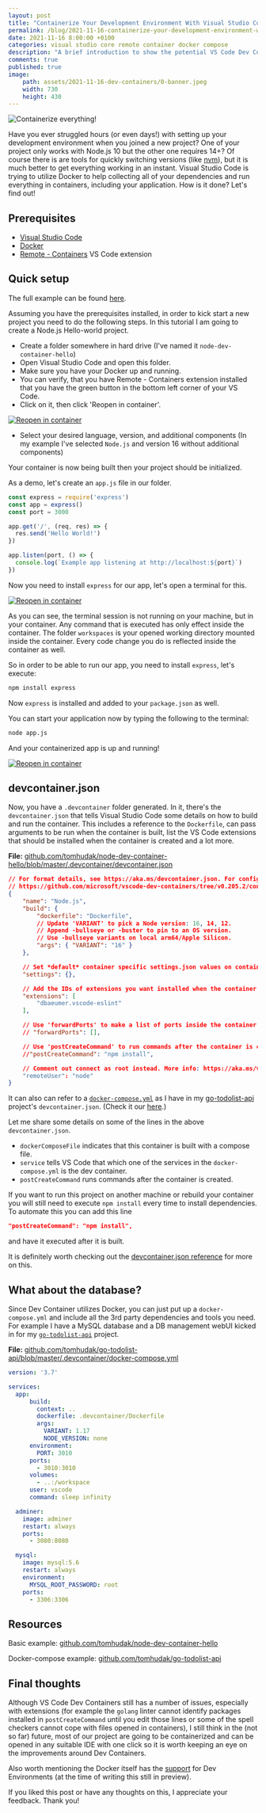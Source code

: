 ```yaml
---
layout: post
title: "Containerize Your Development Environment With Visual Studio Code"
permalink: /blog/2021-11-16-containerize-your-development-environment-with-visual-studio-code/
date: 2021-11-16 8:00:00 +0100
categories: visual studio core remote container docker compose
description: "A brief introduction to show the potential VS Code Dev Containers have."
comments: true
published: true
image:
    path: assets/2021-11-16-dev-containers/0-banner.jpeg
    width: 730
    height: 430
---
```


![Containerize everything!](/assets/2021-11-16-dev-containers/0-banner.jpeg)

Have you ever struggled hours (or even days!) with setting up your development environment when you joined a new project? One of your project only works with Node.js 10 but the other one requires 14+? Of course there is are tools for quickly switching versions (like [nvm](https://github.com/nvm-sh/nvm)), but it is much better to get everything working in an instant. Visual Studio Code is trying to utilize Docker to help collecting all of your dependencies and run everything in containers, including your application.
How is it done? Let's find out!

## Prerequisites

- [Visual Studio Code](https://code.visualstudio.com/)
- [Docker](https://www.docker.com/get-started)
- [Remote - Containers](https://marketplace.visualstudio.com/items?itemName=ms-vscode-remote.remote-containers) VS Code extension

## Quick setup

The full example can be found [here](https://github.com/tomhudak/node-dev-container-hello).

Assuming you have the prerequisites installed, in order to kick start a new project you need to do the following steps. In this tutorial I am going to create a Node.js Hello-world project.

- Create a folder somewhere in hard drive (I've named it `node-dev-container-hello`)
- Open Visual Studio Code and open this folder.
- Make sure you have your Docker up and running.
- You can verify, that you have Remote - Containers extension installed that you have the green button in the bottom left corner of your VS Code.
- Click on it, then click 'Reopen in container'.

[![Reopen in container](/assets/2021-11-16-dev-containers/1-reopen-in-container.png)](/assets/2021-11-16-dev-containers/1-reopen-in-container.png)

- Select your desired language, version, and additional components (In my example I've selected `Node.js` and version 16 without additional components)

Your container is now being built then your project should be initialized.

As a demo, let's create an `app.js` file in our folder.
```js
const express = require('express')
const app = express()
const port = 3000

app.get('/', (req, res) => {
  res.send('Hello World!')
})

app.listen(port, () => {
  console.log(`Example app listening at http://localhost:${port}`)
})
```

Now you need to install `express` for our app, let's open a terminal for this. 

[![Reopen in container](/assets/2021-11-16-dev-containers/2-terminal.png)](/assets/2021-11-16-dev-containers/2-terminal.png)

As you can see, the terminal session is not running on your machine, but in your container. Any command that is executed has only effect inside the container. The folder `workspaces`  is your opened working directory mounted inside the container. Every code change you do is reflected inside the container as well.

So in order to be able to run our app, you need to install `express`, let's execute:
```bash
npm install express
```
Now `express` is installed and added to your `package.json` as well.

You can start your application now by typing the following to the terminal:
```bash
node app.js
```

And your containerized app is up and running!

[![Reopen in container](/assets/2021-11-16-dev-containers/3-app.png)](/assets/2021-11-16-dev-containers/3-app.png)

## devcontainer.json

Now, you have a `.devcontainer` folder generated. In it, there's the `devcontainer.json` that tells Visual Studio Code some details on how to build and run the container. This includes a reference to the `Dockerfile`, can pass arguments to be run when the container is built, list the VS Code extensions that should be installed when the container is created and a lot more. 

**File:** [github.com/tomhudak/node-dev-container-hello/blob/master/.devcontainer/devcontainer.json](https://github.com/tomhudak/node-dev-container-hello/blob/master/.devcontainer/devcontainer.json)
```json
// For format details, see https://aka.ms/devcontainer.json. For config options, see the README at:
// https://github.com/microsoft/vscode-dev-containers/tree/v0.205.2/containers/javascript-node
{
	"name": "Node.js",
	"build": {
		"dockerfile": "Dockerfile",
		// Update 'VARIANT' to pick a Node version: 16, 14, 12.
		// Append -bullseye or -buster to pin to an OS version.
		// Use -bullseye variants on local arm64/Apple Silicon.
		"args": { "VARIANT": "16" }
	},

	// Set *default* container specific settings.json values on container create.
	"settings": {},

	// Add the IDs of extensions you want installed when the container is created.
	"extensions": [
		"dbaeumer.vscode-eslint"
	],

	// Use 'forwardPorts' to make a list of ports inside the container available locally.
	// "forwardPorts": [],

	// Use 'postCreateCommand' to run commands after the container is created.
	//"postCreateCommand": "npm install",

	// Comment out connect as root instead. More info: https://aka.ms/vscode-remote/containers/non-root.
	"remoteUser": "node"
}
```

It can also can refer to  a [`docker-compose.yml`](https://github.com/tomhudak/go-todolist-api/blob/master/.devcontainer/docker-compose.yml) as I have in my [go-todolist-api](https://github.com/tomhudak/go-todolist-api/blob/master/.devcontainer/devcontainer.json) project's `devcontainer.json`. (Check it our [here](https://github.com/tomhudak/go-todolist-api/blob/master/.devcontainer/devcontainer.json).)

Let me share some details on some of the lines in the above `devcontainer.json`.
- `dockerComposeFile` indicates that this container is built with a compose file.
- `service` tells VS Code that which one of the services in the `docker-compose.yml` is the dev container. 
- `postCreateCommand` runs commands after the container is created.

If you want to run this project on another machine or rebuild your container you will still need to execute `npm install` every time to install dependencies. To automate this you can add this line
```json
"postCreateCommand": "npm install",
```
and have it executed after it is built.

It is definitely worth checking out the [devcontainer.json reference](https://code.visualstudio.com/docs/remote/devcontainerjson-reference) for more on this.

## What about the database?

Since Dev Container utilizes Docker, you can just put up a `docker-compose.yml` and include all the 3rd party dependencies and tools you need. For example I have a MySQL database and a DB management webUI kicked in for my [`go-todolist-api`](https://github.com/tomhudak/go-todolist-api) project.

**File:** [github.com/tomhudak/go-todolist-api/blob/master/.devcontainer/docker-compose.yml](https://github.com/tomhudak/go-todolist-api/blob/master/.devcontainer/docker-compose.yml)
```yml
version: '3.7'

services:
  app:
      build:
        context: ..
        dockerfile: .devcontainer/Dockerfile
        args:
          VARIANT: 1.17
          NODE_VERSION: none
      environment:
        PORT: 3010
      ports:
        - 3010:3010
      volumes:
        - ..:/workspace
      user: vscode
      command: sleep infinity

  adminer:
    image: adminer
    restart: always
    ports:
      - 3080:8080

  mysql:
    image: mysql:5.6
    restart: always
    environment:
      MYSQL_ROOT_PASSWORD: root
    ports:
      - 3306:3306
```

## Resources

Basic example: [github.com/tomhudak/node-dev-container-hello](https://github.com/tomhudak/node-dev-container-hello)

Docker-compose example: [github.com/tomhudak/go-todolist-api](https://github.com/tomhudak/go-todolist-api)

## Final thoughts

Although VS Code Dev Containers still has a number of issues, especially with extensions (for example the `golang` linter cannot identify packages installed in `postCreateCommand` until you edit those lines or some of the spell checkers cannot cope with files opened in containers), I still think in the (not so far) future, most of our project are going to be containerized and can be opened in any suitable IDE with one click so it is worth keeping an eye on the improvements around Dev Containers.

Also worth mentioning the Docker itself has the [support](https://docs.docker.com/desktop/dev-environments/) for Dev Environments (at the time of writing this still in preview).

If you liked this post or have any thoughts on this, I appreciate your feedback. Thank you!




